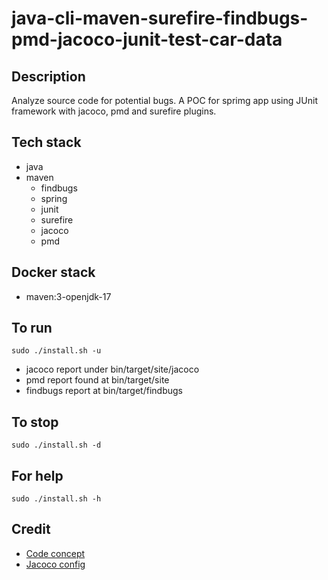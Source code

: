 # java-cli-maven-surefire-findbugs-pmd-jacoco-junit-test-car-data

## Description
Analyze source code for potential bugs.
A POC for sprimg app using JUnit
framework with jacoco, pmd and surefire
plugins.

## Tech stack
- java
- maven
	- findbugs
  - spring
  - junit
  - surefire
  - jacoco
  - pmd

## Docker stack
- maven:3-openjdk-17

## To run
`sudo ./install.sh -u`
- jacoco report under bin/target/site/jacoco
- pmd report found at bin/target/site
- findbugs report at bin/target/findbugs

## To stop
`sudo ./install.sh -d`

## For help
`sudo ./install.sh -h`

## Credit
- [Code concept](https://github.com/eugenp/tutorials/tree/master/maven-modules/maven-integration-test)
- [Jacoco config](https://www.baeldung.com/jacoco)
